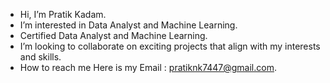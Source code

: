 - Hi, I’m Pratik Kadam.
- I’m interested in Data Analyst and Machine Learning.
- Certified Data Analyst and Machine Learning.
- I’m looking to collaborate on exciting projects that align with my interests and skills.
- How to reach me  Here is my Email : pratiknk7447@gmail.com.

<!---
pratiknk4414/pratiknk4414 is a ✨ special ✨ repository because its `README.md` (this file) appears on your GitHub profile.
You can click the Preview link to take a look at your changes.
--->
